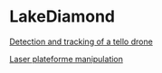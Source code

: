 # LakeDiamond
[Detection and tracking of a tello drone](https://www.youtube.com/watch?v=sEQN_cjv2As)

[Laser plateforme manipulation](https://www.youtube.com/watch?v=muVhYYM64J0)
